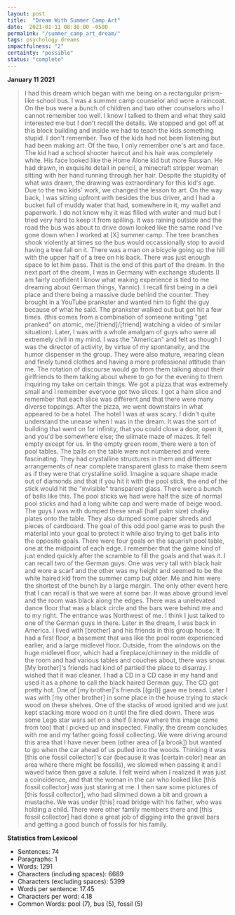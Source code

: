 ```yaml
---
layout: post
title:  "Dream With Summer Camp Art"
date:  2021-01-11 08:30:00 -0500
permalink: "/summer_camp_art_dream/"
tags: psychology dreams
impactfulness: "2"
certainty: "possible"
status: "complete"
---
```


__January 11 2021__

> I had this dream which began with me being on a rectangular prism-like school bus. I was a summer camp counselor and wore a raincoat. On the bus were a bunch of children and two other counselors who I cannot remember too well. I know I talked to them and what they said interested me but I don't recall the details. We stopped and got off at this block building and inside we had to teach the kids something stupid. I don't remember. Two of the kids had not been listening but had been making art. Of the two, I only remember one's art and face. The kid had a school shooter haircut and his hair was completely white. His face looked like the Home Alone kid but more Russian. He had drawn, in exquisite detail in pencil, a minecraft stripper woman sitting with her hand running through her hair. Despite the stupidity of what was drawn, the drawing was extraordinary for this kid's age. Due to the two kids' work, we changed the lesson to art. On the way back, I was sitting upfront with besides the bus driver, and I had a bucket full of muddy water that had, somewhere in it, my wallet and paperwork. I do not know why it was filled with water and mud but I tried very hard to keep it from spilling. It was raining outside and the road the bus was about to drive down looked like the same road I've gone down when I worked at [X] summer camp. The tree branches shook violently at times so the bus would occassionally stop to avoid having a tree fall on it. There was a man on a bicycle going up the hill with the upper half of a tree on his back. There was just enough space to let him pass. That is the end of this part of the dream. In the next part of the dream, I was in Germany with exchange students (I am fairly confident I know what waking experience is tied to me dreaming about German things, Yannic). I recall first being in a deli place and there being a massive dude behind the counter. They brought in a YouTube prankster and wanted him to fight the guy because of what he said. The prankster walked out but got hit a few times. (this comes from a combination of someone writing "get pranked" on atomic, me/[friend]/[friend] watching a video of similar situation). Later, I was with a whole amalgam of guys who were all extremely civil in my mind. I was the "American" and felt as though I was the director of activity, by virtue of my spontaneity, and the humor dispenser in the group. They were also mature, wearing clean and finely tuned clothes and having a more professional attitude than me. The rotation of discourse would go from them talking about their girlfriends to them talking about where to go for the evening to them inquiring my take on certain things. We got a pizza that was extremely small and I remember everyone got two slices. I got a ham slice and remember that each slice was different and that there were many diverse toppings. After the pizza, we went downstairs in what appeared to be a hotel. The hotel I was at was scary. I didn't quite understand the unease when I was in the dream. It was the sort of building that went on for infinity, that you could close a door, open it, and you'd be somewhere else; the ulimate maze of mazes. It felt empty except for us. In the empty green room, there were a ton of pool tables. The balls on the table were not numbered and were fascinating. They had crystalline structures in them and different arrangements of near complete transparent glass to make them seem as if they were that crystalline solid. Imagine a square shape made out of diamonds and that if you hit it with the pool stick, the end of the stick would hit the "invisible" transparent glass. There were a bunch of balls like this. The pool sticks we had were half the size of normal pool sticks and had a long white cap and were made of beige wood. The guys I was with dumped these small (half palm size) chalky plates onto the table. They also dumped some paper shreds and pieces of cardboard. The goal of this odd pool game was to push the material into your goal to protect it while also trying to get balls into the opposite goals. There were four goals on the squarish pool table, one at the midpoint of each edge. I remember that the game kind of just ended quickly after the scramble to fill the goals and that was it. I can recall two of the German guys. One was very tall with black hair and wore a scarf and the other was my height and seemed to be the white haired kid from the summer camp but older. Me and him were the shortest of the bunch by a large margin. The only other event here that I can recall is that we were at some bar. It was above ground level and the room was black along the edges. There was a unelevated dance floor that was a black circle and the bars were behind me and to my right. The entrance was Northwest of me. I think I just talked to one of the German guys in there. Later in the dream, I was back in America. I lived with [brother] and his friends in this group house. It had a first floor, a basement that was like the pool room experienced earlier, and a large midlevel floor. Outside, from the windows on the huge midlevel floor, which had a fireplace/chimney in the middle of the room and had various tables and couches about, there was snow. [My brother]'s friends had kind of partied the place to disarray. I wished that it was cleaner. I had a CD in a CD case in my hand and used it as a phone to call the black haired German guy. The CD got pretty hot. One of [my brother]'s friends [(girl)] gave me bread. Later I was with [my other brother] in some place in the house trying to stack wood on these shelves. One of the stacks of wood ignited and we just kept stacking more wood on it until the fire died down. There was some Lego star wars set on a shelf (I know where this image came from too) that I picked up and inspected. Finally, the dream concludes with me and my father going fossil collecting. We were driving around this area that I have never been (other area of [a brook]) but wanted to go when the car ahead of us pulled into the woods. Thinking it was [this one fossil collector]'s car (because it was [certain color] near an area where there might be fossils), we slowed when passing it and I waved twice then gave a salute. I felt weird when I realized it was just a coincidence, and that the woman in the car who looked like [this fossil collector] was just staring at me. I then saw some pictures of [this fossil collector], who had slimmed down a bit and grown a mustache. We was under [this] road bridge with his father, who was holding a child. There were other family members there and [this fossil collector] had done a great job of digging into the gravel bars and getting a good bunch of fossils for his family.

__Statistics from Lexicool__

- Sentences: 74
- Paragraphs: 1
- Words: 1291
- Characters (including spaces): 6689
- Characters (excluding spaces): 5399
- Words per sentence: 17.45
- Characters per word: 4.18
- Common Words: pool (7), bus (5), fossil (5)
